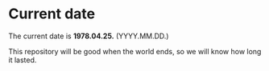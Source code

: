# Current date

The current date is **1978.04.25.** (YYYY.MM.DD.)

This repository will be good when the world ends, so we will know how long it lasted.